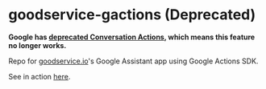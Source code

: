 # goodservice-gactions (Deprecated)

**Google has [deprecated Conversation Actions](https://developers.google.com/assistant/ca-sunset), which means this feature no longer works.**

Repo for [goodservice.io](https://github.com/blahblahblah-/goodservice-v2)'s Google Assistant app using Google Actions SDK.

See in action [here](https://assistant.google.com/services/a/uid/0000008e2bd43866).
